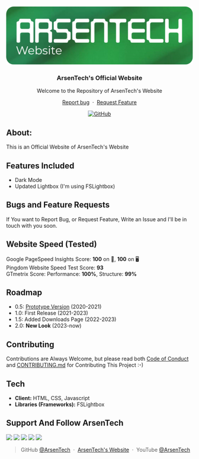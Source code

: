<p align="center">
<img src="Files/main-web.png">
</p>
<h3 align="center">ArsenTech's Official Website</h3>
<p align="center">Welcome to the Repository of ArsenTech's Website</p>
<p align="center">
     <a href="#">Report bug</a>
     &nbsp;&middot;&nbsp;
     <a href="#">Request Feature</a>
</p>
<p align="center">
<a href="https://github.com/ArsenTech/arsentech.github.io/blob/main/LICENSE"><img alt="GitHub" src="https://img.shields.io/github/license/ArsenTech/arsentech.github.io?color=%2322b455&style=for-the-badge"></a>
</p>

## About:
This is an Official Website of ArsenTech's Website
## Features Included
- Dark Mode
- Updated Lightbox (I'm using FSLightbox)
## Bugs and Feature Requests
If You want to Report Bug, or Request Feature, Write an Issue and I'll be in touch with you soon.
## Website Speed (Tested)
Google PageSpeed Insights Score: **100** on 📱, **100** on 🖥 <br>
Pingdom Website Speed Test Score: **93** <br>
GTmetrix Score: Performance: **100%**, Structure: **99%**
## Roadmap
- 0.5: [Prototype Version](https://github.com/ArsenTech/prototype-website) (2020-2021)
- 1.0: First Release (2021-2023)
- 1.5: Added Downloads Page (2022-2023)
- 2.0: **New Look** (2023-now)
## Contributing
Contributions are Always Welcome, but please read both [Code of Conduct](https://github.com/ArsenTech/arsentech.github.io/blob/main/CODE_OF_CONDUCT.md) and [CONTRIBUTING.md](https://github.com/ArsenTech/arsentech.github.io/blob/main/CONTRIBUTING.md) for Contributing This Project :-)
## Tech
- **Client:** HTML, CSS, Javascript
- **Libraries (Frameworks):** FSLightbox
## Support And Follow ArsenTech
<a href="https://www.youtube.com/channel/UCrtH0g6NE8tW5VIEgDySYtg" target="_blank"><img src="https://img.shields.io/badge/ArsenTech%20-222222.svg?&style=for-the-badge&logo=YouTube&logoColor=%23FF0000"/></a>
<a href="https://scratch.mit.edu/users/ArsenTech/" target="_blank"><img src="https://img.shields.io/badge/-ArsenTech-222222?style=for-the-badge&logo=scratch&logoColor=orange"></a>
<a href="https://www.reddit.com/user/ArsenTech" target="_blank"><img src="https://img.shields.io/badge/-ArsenTech-222222?style=for-the-badge&logo=reddit&logoColor=FF4500"></a>
<a href="https://codepen.io/ArsenJS" target="_blank"><img src="https://img.shields.io/badge/-ArsenJS-222222?style=for-the-badge&logo=codepen&logoColor=white"></a>
<a href="https://www.deviantart.com/arsen2005" target="_blank"><img src="https://img.shields.io/badge/-Arsen2005-222222?style=for-the-badge&logo=deviantart&logoColor=05cc46"></a>
> GitHub [@ArsenTech](https://github.com/ArsenTech) &nbsp;&middot;&nbsp;
> [ArsenTech's Website](https://arsentech.github.io) &nbsp;&middot;&nbsp;
> YouTube [@ArsenTech](https://youtube.com/@ArsenTech)